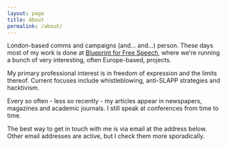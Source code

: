 ```yaml
---
layout: page
title: About
permalink: /about/
---
```


London-based comms and campaigns (and... and...) person. These days most of my work is done at [Blueprint for Free Speech](https://blueprintforfreespeech.net), where we're running a bunch of very interesting, often Europe-based, projects.

My primary professional interest is in freedom of expression and the limits thereof. Current focuses include whistleblowing, anti-SLAPP strategies and hacktivism. 

Every so often - less so recently - my articles appear in newspapers, magazines and academic journals. I still speak at conferences from time to time. 

The best way to get in touch with me is via email at the address below. Other email addresses are active, but I check them more sporadically.